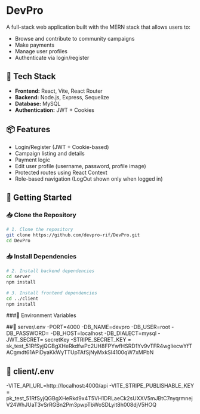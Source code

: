 # DevPro

A full-stack web application built with the MERN stack that allows users to:

- Browse and contribute to community campaigns  
- Make payments  
- Manage user profiles  
- Authenticate via login/register  

## 🔧 Tech Stack

- **Frontend:** React, Vite, React Router  
- **Backend:** Node.js, Express, Sequelize  
- **Database:** MySQL  
- **Authentication:** JWT + Cookies  

## 📦 Features

- Login/Register (JWT + Cookie-based)  
- Campaign listing and details  
- Payment logic  
- Edit user profile (username, password, profile image)  
- Protected routes using React Context  
- Role-based navigation (LogOut shown only when logged in)  

## 🚀 Getting Started

### 📥 Clone the Repository 

```bash
# 1. Clone the repository
git clone https://github.com/devpro-rif/DevPro.git
cd DevPro
```
### 📥 Install Dependencies
```bash
# 2. Install backend dependencies
cd server
npm install

# 3. Install frontend dependencies
cd ../client
npm install
```

###🔐 Environment Variables

##📁 server/.env
-PORT=4000
-DB_NAME=devpro
-DB_USER=root
-DB_PASSWORD=
-DB_HOST=localhost
-DB_DIALECT=mysql
-JWT_SECRET= secretKey
-STRIPE_SECRET_KEY = sk_test_51RfSyjQGBgXHeRkdfwPc2UH8FPYwfHSRD1Yv9vTFR4wgIiecwYfTACgmdt61APiDyaKkWyTTUpTAfSjNyMxkSl4100qW7xMPbN


## 📁 client/.env
-VITE_API_URL=http://localhost:4000/api
-VITE_STRIPE_PUBLISHABLE_KEY = pk_test_51RfSyjQGBgXHeRkd9x4T5VH1DRLaeCk2sUXXV5mJBtC7nyqrmnejV24WhJUaT3vSrRGBn2Pm3pwpTbWoSDLyit8h008djV5HOQ


